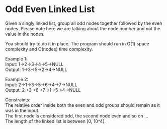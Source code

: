 # Odd Even Linked List  

Given a singly linked list, group all odd nodes together followed by the even nodes. Please note here we are talking about the node number and not the value in the nodes.  

You should try to do it in place. The program should run in O(1) space complexity and O(nodes) time complexity.  

Example 1:  
Input: 1->2->3->4->5->NULL  
Output: 1->3->5->2->4->NULL  

Example 2:  
Input: 2->1->3->5->6->4->7->NULL  
Output: 2->3->6->7->1->5->4->NULL  
 
Constraints:  
The relative order inside both the even and odd groups should remain as it was in the input.  
The first node is considered odd, the second node even and so on ...   
The length of the linked list is between [0, 10^4].  